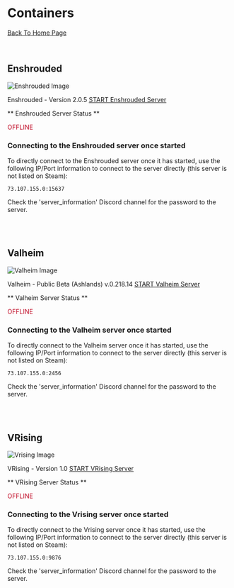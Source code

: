 # Containers

[Back To Home Page](/)

<br>

## Enshrouded

![Enshrouded Image](/images/enshrouded.png)

Enshrouded - Version 2.0.5      [START Enshrouded Server](/start_enshrouded)

** Enshrouded Server Status **

<div style="color: #bf0622; display: inline;">OFFLINE</div>


### Connecting to the Enshrouded server once started

To directly connect to the Enshrouded server once it has started, use the following IP/Port information to connect to the server directly (this server is not listed on Steam):

``` 73.107.155.0:15637 ```

Check the 'server_information' Discord channel for the password to the server.

<br>
<br>

## Valheim

![Valheim Image](/images/valheim.png)

Valheim - Public Beta (Ashlands) v.0.218.14       [START Valheim Server](/start_valheim)

** Valheim Server Status **

<div style="color: #bf0622; display: inline;">OFFLINE</div>


### Connecting to the Valheim server once started

To directly connect to the Valheim server once it has started, use the following IP/Port information to connect to the server directly (this server is not listed on Steam):

``` 73.107.155.0:2456 ```

Check the 'server_information' Discord channel for the password to the server.

<br>
<br>

## VRising

![Vrising Image](/images/vrising.png)

VRising - Version 1.0      [START VRising Server](/start_vrising)

** VRising Server Status **

<div style="color: #bf0622; display: inline;">OFFLINE</div>


### Connecting to the Vrising server once started

To directly connect to the Vrising server once it has started, use the following IP/Port information to connect to the server directly (this server is not listed on Steam):

``` 73.107.155.0:9876 ```

Check the 'server_information' Discord channel for the password to the server.